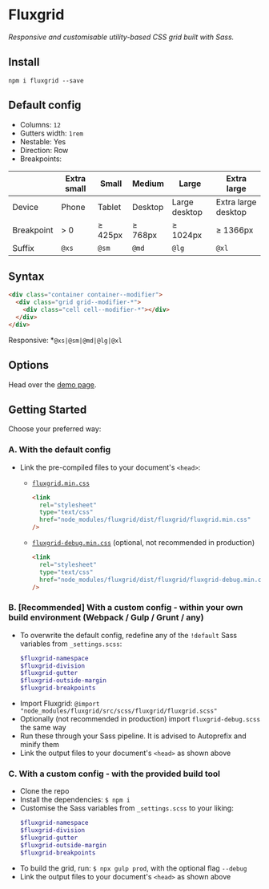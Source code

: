 # Fluxgrid

_Responsive and customisable utility-based CSS grid built with Sass._

## Install

```
npm i fluxgrid --save
```

## Default config

- Columns: `12`
- Gutters width: `1rem`
- Nestable: Yes
- Direction: Row
- Breakpoints:

|            | Extra small | Small   | Medium  | Large         | Extra large         |
| ---------- | ----------- | ------- | ------- | ------------- | ------------------- |
| Device     | Phone       | Tablet  | Desktop | Large desktop | Extra large desktop |
| Breakpoint | > 0         | ≥ 425px | ≥ 768px | ≥ 1024px      | ≥ 1366px            |
| Suffix     | `@xs`       | `@sm`   | `@md`   | `@lg`         | `@xl`               |

## Syntax

```html
<div class="container container--modifier">
  <div class="grid grid--modifier-*">
    <div class="cell cell--modifier-*"></div>
  </div>
</div>
```

Responsive: \*`@xs|@sm|@md|@lg|@xl`

## Options

Head over the [demo page](https://johanmouchet.github.io/fluxgrid/index.html).

## Getting Started

Choose your preferred way:

### A. With the default config

- Link the pre-compiled files to your document's `<head>`:

  - [`fluxgrid.min.css`](https://github.com/JohanMouchet/fluxgrid/blob/master/dist/fluxgrid.min.css)

    ```html
    <link
      rel="stylesheet"
      type="text/css"
      href="node_modules/fluxgrid/dist/fluxgrid/fluxgrid.min.css"
    />
    ```

  - [`fluxgrid-debug.min.css`](https://github.com/JohanMouchet/fluxgrid/blob/master/dist/fluxgrid-debug.min.css) (optional, not recommended in production)

    ```html
    <link
      rel="stylesheet"
      type="text/css"
      href="node_modules/fluxgrid/dist/fluxgrid/fluxgrid-debug.min.css"
    />
    ```

### B. [Recommended] With a custom config - within your own build environment (Webpack / Gulp / Grunt / any)

- To overwrite the default config, redefine any of the `!default` Sass variables from `_settings.scss`:
  ```scss
  $fluxgrid-namespace
  $fluxgrid-division
  $fluxgrid-gutter
  $fluxgrid-outside-margin
  $fluxgrid-breakpoints
  ```
- Import Fluxgrid: `@import "node_modules/fluxgrid/src/scss/fluxgrid/fluxgrid.scss"`
- Optionally (not recommended in production) import `fluxgrid-debug.scss` the same way
- Run these through your Sass pipeline. It is advised to Autoprefix and minify them
- Link the output files to your document's `<head>` as shown above

### C. With a custom config - with the provided build tool

- Clone the repo
- Install the dependencies: `$ npm i`
- Customise the Sass variables from `_settings.scss` to your liking:
  ```scss
  $fluxgrid-namespace
  $fluxgrid-division
  $fluxgrid-gutter
  $fluxgrid-outside-margin
  $fluxgrid-breakpoints
  ```
- To build the grid, run: `$ npx gulp prod`, with the optional flag `--debug`
- Link the output files to your document's `<head>` as shown above
